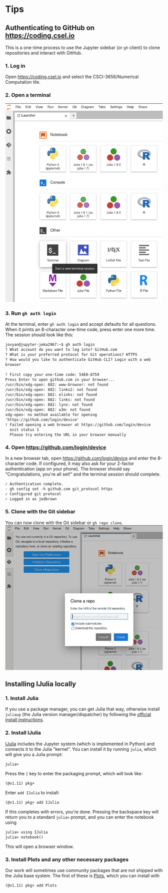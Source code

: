 # Tips

## Authenticating to GitHub on https://coding.csel.io

This is a one-time process to use the Jupyter sidebar (or `gh` client) to clone repositories and interact with GitHub. 

### 1. Log in
Open https://coding.csel.io and select the CSCI-3656/Numerical Computation tile.

### 2. Open a terminal
![](img/coding.csel.io-terminal.png)

### 3. Run `gh auth login`
At the terminal, enter `gh auth login` and accept defaults for all questions. When it prints an 8-character one-time code, press enter one more time. The session should look like this:
```console
jovyan@jupyter-jeka2967:~$ gh auth login
? What account do you want to log into? GitHub.com
? What is your preferred protocol for Git operations? HTTPS
? How would you like to authenticate GitHub CLI? Login with a web browser

! First copy your one-time code: 54E0-8759
Press Enter to open github.com in your browser... 
/usr/bin/xdg-open: 882: www-browser: not found
/usr/bin/xdg-open: 882: links2: not found
/usr/bin/xdg-open: 882: elinks: not found
/usr/bin/xdg-open: 882: links: not found
/usr/bin/xdg-open: 882: lynx: not found
/usr/bin/xdg-open: 882: w3m: not found
xdg-open: no method available for opening 'https://github.com/login/device'
! Failed opening a web browser at https://github.com/login/device
  exit status 3
  Please try entering the URL in your browser manually
```

### 4. Open https://github.com/login/device
In a new browser tab, open https://github.com/login/device and enter the 8-character code. If configured, it may also ask for your 2-factor authentication (app on your phone). The browser should say "Congratulations, you're all set!" and the terminal session should complete. 
```console
✓ Authentication complete.
- gh config set -h github.com git_protocol https
✓ Configured git protocol
✓ Logged in as jedbrown
```

### 5. Clone with the Git sidebar
You can now clone with the Git sidebar or `gh repo clone`.
![](img/coding.csel.io-git-clone.png)

## Installing IJulia locally

### 1. Install Julia

If you use a package manager, you can get Julia that way, otherwise install `juliaup` (the Julia version manager/dispatcher) by following the [official install instructions](https://julialang.org/install/).

### 2. Install IJulia

[IJulia](https://github.com/JuliaLang/IJulia.jl) includes the Jupyter system (which is implemented in Python) and connects it to the Julia "kernel".
You can install it by running `julia`, which will give you a Julia prompt:

```
julia>
```

Press the `]` key to enter the packaging prompt, which will look like:

```
(@v1.11) pkg>
```

Enter `add IJulia` to install:

```
(@v1.11) pkg> add IJulia
```

If this completes with errors, you're done. Pressing the backspace key will return you to a standard `julia>` prompt, and you can enter the notebook using

```
julia> using IJulia
julia> notebook()
```

This will open a browser window.

### 3. Install Plots and any other necessary packages

Our work will sometimes use community packages that are not shipped with the Julia base system.
The first of these is [Plots](https://docs.juliaplots.org/), which you can install with
```
(@v1.11) pkg> add Plots
```
